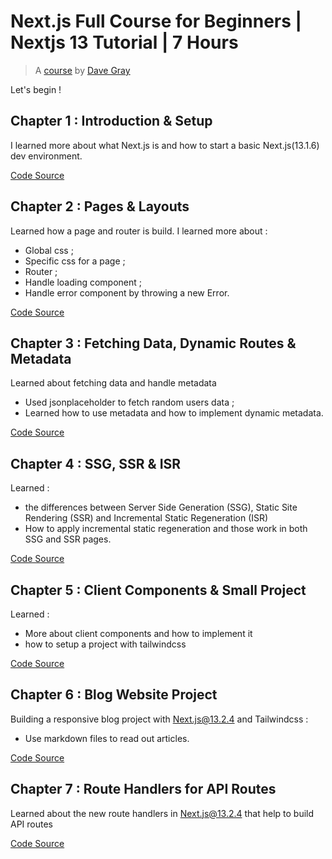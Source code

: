 # Next.js Full Course for Beginners | Nextjs 13 Tutorial | 7 Hours

> A [course](https://www.youtube.com/watch?v=843nec-IvW0) by [Dave Gray](https://linktr.ee/davegray)

Let's begin !

## Chapter 1 : Introduction & Setup

I learned more about what Next.js is and how to start a basic Next.js(13.1.6) dev environment.

[Code Source](https://github.com/scrum-sparrow/NextJsDaveGrayFullCourse/tree/dev/next01)

## Chapter 2 : Pages & Layouts

Learned how a page and router is build. I learned more about :

-   Global css ;
-   Specific css for a page ;
-   Router ;
-   Handle loading component ;
-   Handle error component by throwing a new Error.

[Code Source](https://github.com/scrum-sparrow/NextJsDaveGrayFullCourse/tree/dev/next02)

## Chapter 3 : Fetching Data, Dynamic Routes & Metadata

Learned about fetching data and handle metadata

-   Used jsonplaceholder to fetch random users data ;
-   Learned how to use metadata and how to implement dynamic metadata.

[Code Source](https://github.com/scrum-sparrow/NextJsDaveGrayFullCourse/tree/dev/next03)

## Chapter 4 : SSG, SSR & ISR

Learned :

-   the differences between Server Side Generation (SSG), Static Site Rendering (SSR) and Incremental Static Regeneration (ISR)
-   How to apply incremental static regeneration and those work in both SSG and SSR pages.

[Code Source](https://github.com/scrum-sparrow/NextJsDaveGrayFullCourse/tree/dev/next04)

## Chapter 5 : Client Components & Small Project

Learned :

-   More about client components and how to implement it
-   how to setup a project with tailwindcss

[Code Source](https://github.com/scrum-sparrow/NextJsDaveGrayFullCourse/tree/dev/next05)

## Chapter 6 : Blog Website Project

Building a responsive blog project with Next.js@13.2.4 and Tailwindcss :

-   Use markdown files to read out articles.

[Code Source](https://github.com/scrum-sparrow/NextJsDaveGrayFullCourse/tree/dev/next06)

## Chapter 7 : Route Handlers for API Routes

Learned about the new route handlers in Next.js@13.2.4 that help to build API routes

[Code Source](https://github.com/scrum-sparrow/NextJsDaveGrayFullCourse/tree/dev/next07)
